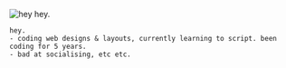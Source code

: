 ![hey hey.](https://i.ibb.co/Zh0xMQp/Bit.png)

```
hey.
- coding web designs & layouts, currently learning to script. been coding for 5 years.
- bad at socialising, etc etc.
```
